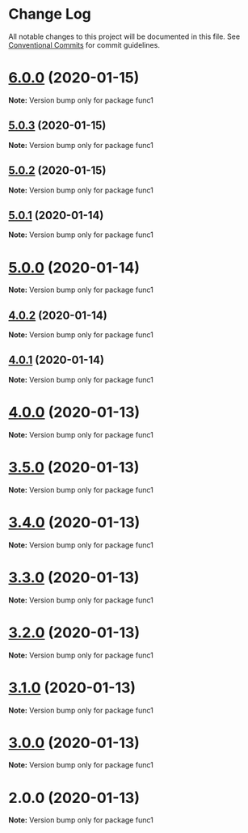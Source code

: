 # Change Log

All notable changes to this project will be documented in this file.
See [Conventional Commits](https://conventionalcommits.org) for commit guidelines.

# [6.0.0](https://github.com/yurikrupnik/mussia3/compare/func1@5.0.3...func1@6.0.0) (2020-01-15)

**Note:** Version bump only for package func1





## [5.0.3](https://github.com/yurikrupnik/mussia3/compare/func1@5.0.2...func1@5.0.3) (2020-01-15)

**Note:** Version bump only for package func1





## [5.0.2](https://github.com/yurikrupnik/mussia3/compare/func1@5.0.1...func1@5.0.2) (2020-01-15)

**Note:** Version bump only for package func1





## [5.0.1](https://github.com/yurikrupnik/mussia3/compare/func1@5.0.0...func1@5.0.1) (2020-01-14)

**Note:** Version bump only for package func1





# [5.0.0](https://github.com/yurikrupnik/mussia3/compare/func1@4.0.2...func1@5.0.0) (2020-01-14)

**Note:** Version bump only for package func1





## [4.0.2](https://github.com/yurikrupnik/mussia3/compare/func1@4.0.1...func1@4.0.2) (2020-01-14)

**Note:** Version bump only for package func1





## [4.0.1](https://github.com/yurikrupnik/mussia3/compare/func1@4.0.0...func1@4.0.1) (2020-01-14)

**Note:** Version bump only for package func1





# [4.0.0](https://github.com/yurikrupnik/mussia3/compare/func1@3.5.0...func1@4.0.0) (2020-01-13)

**Note:** Version bump only for package func1





# [3.5.0](https://github.com/yurikrupnik/mussia3/compare/func1@3.4.0...func1@3.5.0) (2020-01-13)

**Note:** Version bump only for package func1





# [3.4.0](https://github.com/yurikrupnik/mussia3/compare/func1@3.3.0...func1@3.4.0) (2020-01-13)

**Note:** Version bump only for package func1





# [3.3.0](https://github.com/yurikrupnik/mussia3/compare/func1@3.2.0...func1@3.3.0) (2020-01-13)

**Note:** Version bump only for package func1





# [3.2.0](https://github.com/yurikrupnik/mussia3/compare/func1@3.1.0...func1@3.2.0) (2020-01-13)

**Note:** Version bump only for package func1





# [3.1.0](https://github.com/yurikrupnik/mussia3/compare/func1@3.0.0...func1@3.1.0) (2020-01-13)

**Note:** Version bump only for package func1





# [3.0.0](https://github.com/yurikrupnik/mussia3/compare/func1@2.0.0...func1@3.0.0) (2020-01-13)

**Note:** Version bump only for package func1





# 2.0.0 (2020-01-13)

**Note:** Version bump only for package func1
